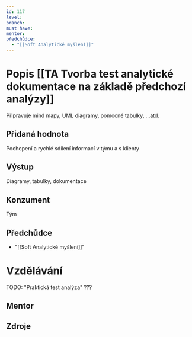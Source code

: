 ```yaml
---
id: 117
level: 
branch: 
must have: 
mentor: 
předchůdce: 
  - "[[Soft Analytické myšlení]]"
---
```



# Popis [[TA Tvorba test analytické dokumentace na základě předchozí analýzy]]
Připravuje mind mapy, UML diagramy, pomocné tabulky, ...atd.

## Přidaná hodnota
Pochopení a rychlé sdílení informací v týmu a s klienty

## Výstup
Diagramy, tabulky, dokumentace

## Konzument
Tým

## Předchůdce

  - "[[Soft Analytické myšlení]]"

# Vzdělávání
TODO: "Praktická test analýza" ???

## Mentor


## Zdroje